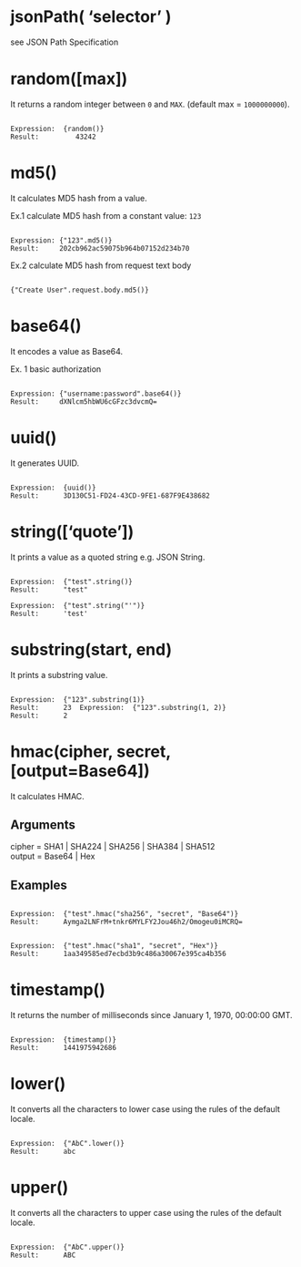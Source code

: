 # jsonPath( ‘selector’ )

see JSON Path Specification

# random([max])

It returns a random integer between ```0``` and ```MAX```. (default max = ```1000000000```).

<pre><code>
Expression:  {random()}
Result:         43242
</code></pre>

# md5()

It calculates MD5 hash from a value.

Ex.1 calculate MD5 hash from a constant value: ```123```

<pre><code>
Expression: {"123".md5()}
Result:     202cb962ac59075b964b07152d234b70
</code></pre>

Ex.2 calculate MD5 hash from request text body

<pre><code>
{"Create User".request.body.md5()}
</code></pre>

# base64()

It encodes a value as Base64.

Ex. 1 basic authorization

<pre><code>
Expression: {"username:password".base64()}
Result:     dXNlcm5hbWU6cGFzc3dvcmQ=
</code></pre>

# uuid()

It generates UUID.

<pre><code>
Expression:  {uuid()}
Result:      3D130C51-FD24-43CD-9FE1-687F9E438682
</code></pre>

# string([‘quote’])

It prints a value as a quoted string e.g. JSON String.

<pre><code>
Expression:  {"test".string()}
Result:      "test"  

Expression:  {"test".string("'")}
Result:      'test'
</code></pre>

# substring(start, end)

It prints a substring value.

<pre><code>
Expression:  {"123".substring(1)}
Result:      23  Expression:  {"123".substring(1, 2)}
Result:      2
</code></pre>

# hmac(cipher, secret, [output=Base64])

It calculates HMAC.

## Arguments

cipher = SHA1 | SHA224 | SHA256 | SHA384 | SHA512  
output = Base64 | Hex

## Examples

<pre><code>
Expression:  {"test".hmac("sha256", "secret", "Base64")}
Result:      Aymga2LNFrM+tnkr6MYLFY2Jou46h2/Omogeu0iMCRQ=
</code></pre>

<pre><code>
Expression:  {"test".hmac("sha1", "secret", "Hex")}
Result:      1aa349585ed7ecbd3b9c486a30067e395ca4b356
</code></pre>

# timestamp()

It returns the number of milliseconds since January 1, 1970, 00:00:00 GMT.

<pre><code>
Expression:  {timestamp()}
Result:      1441975942686
</code></pre>

# lower()

It converts all the characters to lower case using the rules of the default locale.

<pre><code>
Expression:  {"AbC".lower()}
Result:      abc
</code></pre>

# upper()

It converts all the characters to upper case using the rules of the default locale.

<pre><code>
Expression:  {"AbC".upper()}
Result:      ABC
</code></pre>
